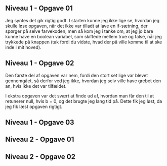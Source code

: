 ## Niveau 1 - Opgave 01
Jeg syntes det gik rigtig godt. I starten kunne jeg ikke lige se, hvordan jeg skulle løse opgaven, når det ikke var tilladt at lave en if-sætning, der spørger på selve farvekoden, men så kom jeg i tanke om, at jeg jo bare kunne have en boolean variabel, som skiftede mellem true og false, når jeg trykkede på knappen (tak fordi du vidste, hvad der på ville komme til at ske inde i mit hoved).


## Niveau 1 - Opgave 02
Den første del af opgaven var nem, fordi den stort set lige var blevet gennemgået, så derfor ved jeg ikke, hvordan jeg selv ville have grebet den an, hvis ikke det var tilfældet.

I ekstra opgaven var det svært at finde ud af, hvordan man får den til at retunerer null, hvis b = 0, og det brugte jeg lang tid på. Dette fik jeg løst, da jeg fik læst opgaven rigtigt. 


## Niveau 1 - Opgave 03



## Niveau 2 - Opgave 01


## Niveau 2 - Opgave 02
